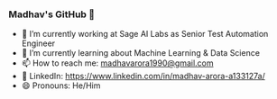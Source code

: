 ### Madhav's GitHub 👋
- 🔭 I’m currently working at Sage AI Labs as Senior Test Automation Engineer
- 🌱 I’m currently learning about Machine Learning & Data Science
- 📫 How to reach me: madhavarora1990@gmail.com
- :link: LinkedIn: https://www.linkedin.com/in/madhav-arora-a133127a/
- 😄 Pronouns: He/Him
